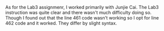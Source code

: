   As for the Lab3 assignmenr, I worked primarily with Junjie Cai. The Lab3 instruction was quite clear and there wasn't much difficulty doing so. Though I found out that the line 461 code wasn't working so I opt for line 462 code and it worked. They differ by slight syntax.
